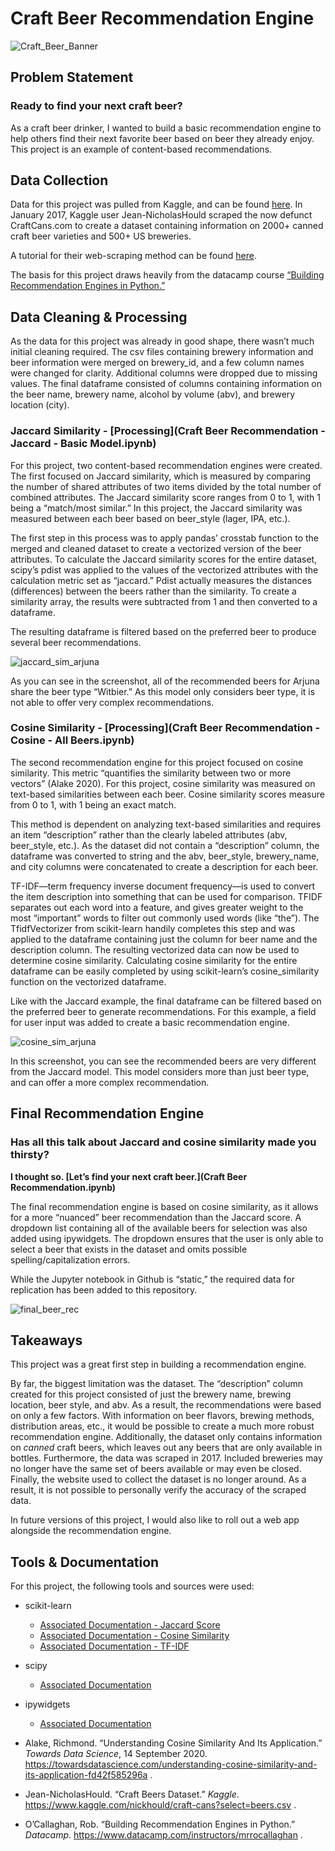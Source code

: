 # Craft Beer Recommendation Engine
![Craft_Beer_Banner](Craft_Beer_Banner.png)

## **Problem Statement**
### Ready to find your next craft beer? 

As a craft beer drinker, I wanted to build a basic recommendation engine to help others find their next favorite beer based on beer they already enjoy. This project is an example of content-based recommendations. 

## **Data Collection**
Data for this project was pulled from Kaggle, and can be found [here](https://www.kaggle.com/nickhould/craft-cans?select=beers.csv). In January 2017, Kaggle user Jean-NicholasHould scraped the now defunct CraftCans.com to create a dataset containing information on 2000+ canned craft beer varieties and 500+ US breweries. 

A tutorial for their web-scraping method can be found [here](http://www.jeannicholashould.com/python-web-scraping-tutorial-for-craft-beers.html).

The basis for this project draws heavily from the datacamp course [“Building Recommendation Engines in Python.”](https://www.datacamp.com/instructors/mrrocallaghan)

## **Data Cleaning & Processing**
As the data for this project was already in good shape, there wasn’t much initial cleaning required. The csv files containing brewery information and beer information were merged on brewery_id, and a few column names were changed for clarity. Additional columns were dropped due to missing values. The final dataframe consisted of columns containing information on the beer name, brewery name, alcohol by volume (abv), and brewery location (city).

### Jaccard Similarity - [Processing](Craft Beer Recommendation - Jaccard - Basic Model.ipynb)
For this project, two content-based recommendation engines were created. The first focused on Jaccard similarity, which is measured by comparing the number of shared attributes of two items divided by the total number of combined attributes. The Jaccard similarity score ranges from 0 to 1, with 1 being a “match/most similar.”  In this project, the Jaccard similarity was measured between each beer based on beer_style (lager, IPA, etc.). 

The first step in this process was to apply pandas’ crosstab function to the merged and cleaned dataset to create a vectorized version of the beer attributes. To calculate the Jaccard similarity scores for the entire dataset, scipy’s pdist was applied to the values of the vectorized attributes with the calculation metric set as “jaccard.” Pdist actually measures the distances (differences) between the beers rather than the similarity. To create a similarity array, the results were subtracted from 1 and then converted to a dataframe. 

The resulting dataframe is filtered based on the preferred beer to produce several beer recommendations.

![jaccard_sim_arjuna](jaccard_sim_arjuna.png)

As you can see in the screenshot, all of the recommended beers for Arjuna share the beer type “Witbier.” As this model only considers beer type, it is not able to offer very complex recommendations. 


### Cosine Similarity - [Processing](Craft Beer Recommendation - Cosine - All Beers.ipynb)
The second recommendation engine for this project focused on cosine similarity. This metric “quantifies the similarity between two or more vectors” (Alake 2020). For this project, cosine similarity was measured on text-based similarities between each beer. Cosine similarity scores measure from 0 to 1, with 1 being an exact match. 

This method is dependent on analyzing text-based similarities and requires an item “description” rather than the clearly labeled attributes (abv, beer_style, etc.). As the dataset did not contain a “description” column, the dataframe was converted to string and the abv, beer_style, brewery_name, and city columns were concatenated to create a description for each beer.

TF-IDF—term frequency inverse document frequency—is used to convert the item description into something that can be used for comparison. TFIDF separates out each word into a feature, and gives greater weight to the most “important” words to filter out commonly used words (like “the”). The TfidfVectorizer from scikit-learn handily completes this step and was applied to the dataframe containing just the column for beer name and the description column. The resulting vectorized data can now be used to determine cosine similarity.  Calculating cosine similarity for the entire dataframe can be easily completed by using scikit-learn’s cosine_similarity function on the vectorized dataframe. 

Like with the Jaccard example, the final dataframe can be filtered based on the preferred beer to generate recommendations. For this example, a field for user input was added to create a basic recommendation engine.

![cosine_sim_arjuna](cosine_sim_arjuna.png)

In this screenshot, you can see the recommended beers are very different from the Jaccard model. This model considers more than just beer type, and can offer a more complex recommendation.


## **Final Recommendation Engine**

### Has all this talk about Jaccard and cosine similarity made you thirsty?
**I thought so. [Let’s find your next craft beer.](Craft Beer Recommendation.ipynb)**

The final recommendation engine is based on cosine similarity, as it allows for a more “nuanced” beer recommendation than the Jaccard score. A dropdown list containing all of the available beers for selection was also added using ipywidgets. The dropdown ensures that the user is only able to select a beer that exists in the dataset and omits possible spelling/capitalization errors.

While the Jupyter notebook in Github is “static,” the required data for replication has been added to this repository. 

![final_beer_rec](final_beer_rec.png)

## **Takeaways**
This project was a great first step in building a recommendation engine. 

By far, the biggest limitation was the dataset. The “description” column created for this project consisted of just the brewery name, brewing location, beer style, and abv. As a result, the recommendations were based on only a few factors. With information on beer flavors, brewing methods, distribution areas, etc., it would be possible to create a much more robust recommendation engine. Additionally, the dataset only contains information on _canned_ craft beers, which leaves out any beers that are only available in bottles. Furthermore, the data was scraped in 2017. Included breweries may no longer have the same set of beers available or may even be closed. Finally, the website used to collect the dataset is no longer around. As a result, it is not possible to personally verify the accuracy of the scraped data.

In future versions of this project, I would also like to roll out a web app alongside the recommendation engine. 

## **Tools & Documentation**
 For this project, the following tools and sources were used:
 - scikit-learn
   - [Associated Documentation - Jaccard Score](https://scikit-learn.org/stable/modules/generated/sklearn.metrics.jaccard_score.html)
   - [Associated Documentation - Cosine Similarity](https://scikit-learn.org/stable/modules/generated/sklearn.metrics.pairwise.cosine_similarity.html)
   - [Associated Documentation - TF-IDF](https://scikit-learn.org/stable/modules/generated/sklearn.feature_extraction.text.TfidfVectorizer.html)
 - scipy
   - [Associated Documentation](https://docs.scipy.org/doc/scipy/reference/spatial.html)
 - ipywidgets
   - [Associated Documentation](https://ipywidgets.readthedocs.io/en/stable/user_guide.html)
 - Alake, Richmond. “Understanding Cosine Similarity And Its Application.” _Towards Data Science_, 14 September 2020. https://towardsdatascience.com/understanding-cosine-similarity-and-its-application-fd42f585296a .
 
 - Jean-NicholasHould. “Craft Beers Dataset.” _Kaggle_. https://www.kaggle.com/nickhould/craft-cans?select=beers.csv .
 
 - O’Callaghan, Rob. “Building Recommendation Engines in Python.” _Datacamp_. https://www.datacamp.com/instructors/mrrocallaghan .
